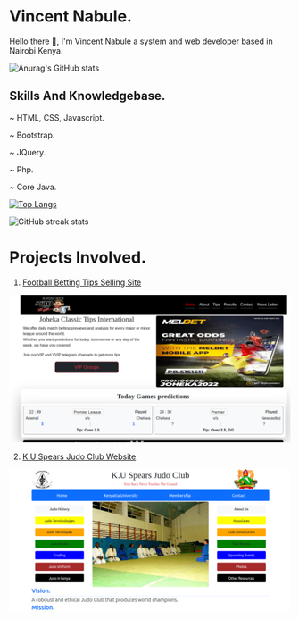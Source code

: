 # Vincent Nabule.
Hello there 👋, I'm Vincent Nabule a system and web developer based in Nairobi Kenya.

![Anurag's GitHub stats](https://github-readme-stats-git-masterrstaa-rickstaa.vercel.app/api?username=vincentnabule&show_icons=true&theme=radical)
## Skills And Knowledgebase.
~ HTML, CSS, Javascript.
<!-- -->
~ Bootstrap.
<!-- -->
~ JQuery.
<!-- -->
~ Php.
<!-- -->
~ Core Java.

<!--
[![Top Langs](https://github-readme-stats-git-masterrstaa-rickstaa.vercel.app/api?username=FelipeFama&&show_icons=true&theme=dark)](https://github.com/anuraghazra/github-readme-stats)
 https://github-readme-stats-git-masterrstaa-rickstaa.vercel.app/api?username=FelipeFama&&show_icons=true&theme=dark
 https://github-readme-stats-git-masterrstaa-rickstaa.vercel.app/api/top-langs/?username=vincentnabule&&show_icons=true&theme=radical
-->
<!-- -->
[![Top Langs](https://github-readme-stats.vercel.app/api/top-langs/?username=vincentnabule)](https://github.com/anuraghazra/github-readme-stats) 

<!-- [Anurag's GitHub stats](https://github-readme-stats.vercel.app/api?username=anuraghazra&show_icons=true&theme=radical)-->

![GitHub streak stats](https://streak-stats.demolab.com/?user=vincentnabule) 

<!-- -->

# Projects Involved.
1. [Football Betting Tips Selling Site](https://johekaclassictips.co.ke)
<!-- -->
![Joheka](https://github.com/vincentnabule/vincentnabule/blob/main/Screenshot%20from%202023-04-03%2000-28-04.png)
<!-- -->
2. [K.U Spears Judo Club Website ](http://kuspearsjudoclub.com/)
<!-- -->
![Judo Website](https://github.com/vincentnabule/vincentnabule/blob/main/Screenshot%20from%202023-04-03%2000-13-54.png)
<!-- -->
